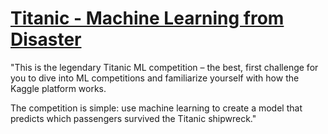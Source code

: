 # [Titanic - Machine Learning from Disaster](https://www.kaggle.com/competitions/titanic/overview)

"This is the legendary Titanic ML competition – the best, first challenge for you to dive into ML competitions and familiarize yourself with how the Kaggle platform works.

The competition is simple: use machine learning to create a model that predicts which passengers survived the Titanic shipwreck."